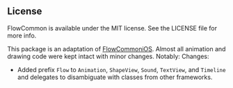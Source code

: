 ## License

FlowCommon is available under the MIT license. See the LICENSE file for more info.

This package is an adaptation of [FlowCommoniOS](https://github.com/createwithflow/FlowCommoniOS).
Almost all animation and drawing code were kept intact with minor changes. Notably:
Changes:
- Added prefix `Flow` to `Animation`, `ShapeView`, `Sound`, `TextView`, and `Timeline` and delegates to disambiguate with classes from other frameworks.
